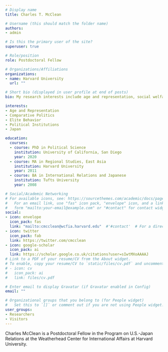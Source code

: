 ```yaml
---
# Display name
title: Charles T. McClean

# Username (this should match the folder name)
authors:
- admin

# Is this the primary user of the site?
superuser: true

# Role/position
role: Postdoctoral Fellow

# Organizations/Affiliations
organizations:
- name: Harvard University
  url: ""

# Short bio (displayed in user profile at end of posts)
bio: My research interests include age and representation, social welfare, and political institutions.

interests:
- Age and Representation
- Comparative Politics
- Elite Behavior
- Political Institutions
- Japan

education:
  courses:
  - course: PhD in Political Science
    institution: University of California, San Diego
    year: 2020
  - course: MA in Regional Studies, East Asia
    institution: Harvard University
    year: 2011
  - course: BA in International Relations and Japanese
    institution: Tufts University
    year: 2008

# Social/Academic Networking
# For available icons, see: https://sourcethemes.com/academic/docs/page-builder/#icons
#   For an email link, use "fas" icon pack, "envelope" icon, and a link in the
#   form "mailto:your-email@example.com" or "#contact" for contact widget.
social:
- icon: envelope
  icon_pack: fas
  link: "mailto:cmcclean@wcfia.harvard.edu"  #'#contact'  # For a direct email link, use "mailto:test@example.org".
- icon: twitter
  icon_pack: fab
  link: https://twitter.com/cmcclean
- icon: google-scholar
  icon_pack: ai
  link: https://scholar.google.co.uk/citations?user=sIwtMXoAAAAJ
# Link to a PDF of your resume/CV from the About widget.
# To enable, copy your resume/CV to `static/files/cv.pdf` and uncomment the lines below.
# - icon: cv
#   icon_pack: ai
#   link: files/cv.pdf

# Enter email to display Gravatar (if Gravatar enabled in Config)
email: ""

# Organizational groups that you belong to (for People widget)
#   Set this to `[]` or comment out if you are not using People widget.
user_groups:
- Researchers
- Visitors
---
```


Charles McClean is a Postdoctoral Fellow in the Program on U.S.-Japan Relations at the Weatherhead Center for International Affairs at Harvard University.
